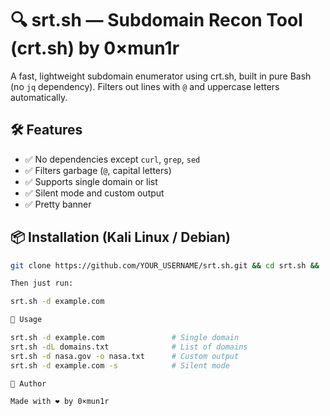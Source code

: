 # 🔍 srt.sh — Subdomain Recon Tool (crt.sh) by 0×mun1r

A fast, lightweight subdomain enumerator using crt.sh, built in pure Bash (no `jq` dependency). Filters out lines with `@` and uppercase letters automatically.

## 🛠 Features
- ✅ No dependencies except `curl`, `grep`, `sed`
- ✅ Filters garbage (`@`, capital letters)
- ✅ Supports single domain or list
- ✅ Silent mode and custom output
- ✅ Pretty banner

## 📦 Installation (Kali Linux / Debian)
```bash
git clone https://github.com/YOUR_USERNAME/srt.sh.git && cd srt.sh && ./install.sh

Then just run:

srt.sh -d example.com

📌 Usage

srt.sh -d example.com               # Single domain
srt.sh -dL domains.txt              # List of domains
srt.sh -d nasa.gov -o nasa.txt      # Custom output
srt.sh -d example.com -s            # Silent mode

👤 Author

Made with ❤️ by 0×mun1r
